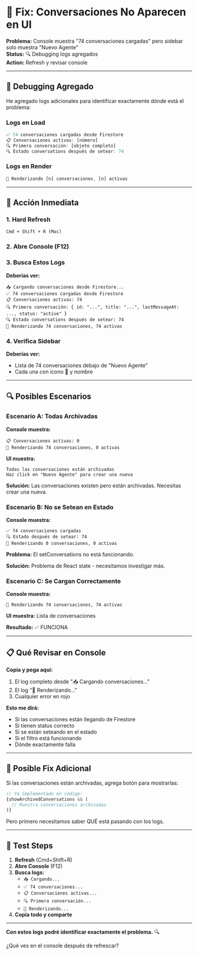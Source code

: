# 🔧 Fix: Conversaciones No Aparecen en UI

**Problema:** Console muestra "74 conversaciones cargadas" pero sidebar solo muestra "Nuevo Agente"  
**Status:** 🔍 Debugging logs agregados  
**Action:** Refresh y revisar console

---

## 🐛 Debugging Agregado

He agregado logs adicionales para identificar exactamente dónde está el problema:

### Logs en Load
```javascript
✅ 74 conversaciones cargadas desde Firestore
📋 Conversaciones activas: [número]
🔍 Primera conversación: [objeto completo]
🔍 Estado conversations después de setear: 74
```

### Logs en Render
```javascript
🎨 Renderizando [n] conversaciones, [n] activas
```

---

## 🚀 Acción Inmediata

### 1. Hard Refresh
```
Cmd + Shift + R (Mac)
```

### 2. Abre Console (F12)

### 3. Busca Estos Logs

**Deberías ver:**
```
📥 Cargando conversaciones desde Firestore...
✅ 74 conversaciones cargadas desde Firestore
📋 Conversaciones activas: 74
🔍 Primera conversación: { id: "...", title: "...", lastMessageAt: ..., status: "active" }
🔍 Estado conversations después de setear: 74
🎨 Renderizando 74 conversaciones, 74 activas
```

### 4. Verifica Sidebar

**Deberías ver:**
- Lista de 74 conversaciones debajo de "Nuevo Agente"
- Cada una con ícono 📝 y nombre

---

## 🔍 Posibles Escenarios

### Escenario A: Todas Archivadas
**Console muestra:**
```
📋 Conversaciones activas: 0
🎨 Renderizando 74 conversaciones, 0 activas
```

**UI muestra:**
```
Todas las conversaciones están archivadas
Haz click en "Nuevo Agente" para crear una nueva
```

**Solución:** Las conversaciones existen pero están archivadas. Necesitas crear una nueva.

### Escenario B: No se Setean en Estado
**Console muestra:**
```
✅ 74 conversaciones cargadas
🔍 Estado después de setear: 74
🎨 Renderizando 0 conversaciones, 0 activas
```

**Problema:** El setConversations no está funcionando.

**Solución:** Problema de React state - necesitamos investigar más.

### Escenario C: Se Cargan Correctamente
**Console muestra:**
```
🎨 Renderizando 74 conversaciones, 74 activas
```

**UI muestra:** Lista de conversaciones

**Resultado:** ✅ FUNCIONA

---

## 📋 Qué Revisar en Console

**Copia y pega aquí:**
1. El log completo desde "📥 Cargando conversaciones..."
2. El log "🎨 Renderizando..."
3. Cualquier error en rojo

**Esto me dirá:**
- Si las conversaciones están llegando de Firestore
- Si tienen status correcto
- Si se están seteando en el estado
- Si el filtro está funcionando
- Dónde exactamente falla

---

## 🔧 Posible Fix Adicional

Si las conversaciones están archivadas, agrega botón para mostrarlas:

```typescript
// Ya implementado en código:
{showArchivedConversations && (
  // Muestra conversaciones archivadas
)}
```

Pero primero necesitamos saber QUÉ está pasando con los logs.

---

## 🚀 Test Steps

1. **Refresh** (Cmd+Shift+R)
2. **Abre Console** (F12)
3. **Busca logs:**
   - `📥 Cargando...`
   - `✅ 74 conversaciones...`
   - `📋 Conversaciones activas...`
   - `🔍 Primera conversación...`
   - `🎨 Renderizando...`
4. **Copia todo y comparte**

---

**Con estos logs podré identificar exactamente el problema.** 🔍

¿Qué ves en el console después de refrescar?

